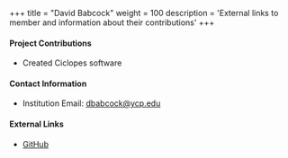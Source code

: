 +++
title = "David Babcock"
weight = 100
description = 'External links to member and information about their contributions'
+++

#### Project Contributions
- Created Ciclopes software

#### Contact Information
- Institution Email: dbabcock@ycp.edu

#### External Links
- [GitHub](https://github.com/dbabcock)